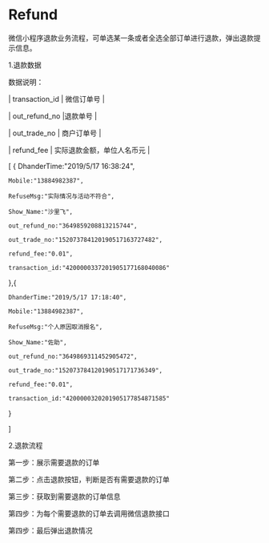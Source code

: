 # Refund

微信小程序退款业务流程，可单选某一条或者全选全部订单进行退款，弹出退款提示信息。

1.退款数据

数据说明：

| transaction_id | 微信订单号 |

| out_refund_no |退款单号 |

| out_trade_no | 商户订单号 |

| refund_fee | 实际退款金额，单位人名币元 |

[
 {
    DhanderTime:"2019/5/17 16:38:24",
    
    Mobile:"13884982387",
    
    RefuseMsg:"实际情况与活动不符合",
    
    Show_Name:"沙里飞",
    
    out_refund_no:"3649859208813215744",
    
    out_trade_no:"152073784120190517163727482",
    
    refund_fee:"0.01",
    
    transaction_id:"4200000337201905177168040086"
    
  },{
  
    DhanderTime:"2019/5/17 17:18:40",
    
    Mobile:"13884982387",
    
    RefuseMsg:"个人原因取消报名",
    
    Show_Name:"佐助",
    
    out_refund_no:"3649869311452905472",
    
    out_trade_no:"152073784120190517171736349",
    
    refund_fee:"0.01",
    
    transaction_id:"4200000320201905177854871585"
    
  }
  
]

2.退款流程

第一步：展示需要退款的订单

第二步：点击退款按钮，判断是否有需要退款的订单

第三步：获取到需要退款的订单信息

第四步：为每个需要退款的订单去调用微信退款接口

第四步：最后弹出退款情况
